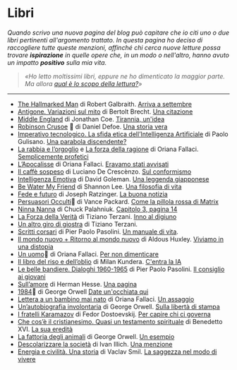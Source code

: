 # Libri
*Quando scrivo una nuova pagina del blog può capitare che io citi uno o due libri pertinenti all'argomento trattato. In questa pagina ho deciso di raccogliere tutte queste menzioni, affinché chi cerca nuove letture possa trovare **ispirazione** in quelle opere che, in un modo o nell'altro, hanno avuto un impatto **positivo** sulla mia vita.*

> *«Ho letto moltissimi libri, eppure ne ho dimenticato la maggior parte. Ma allora [qual è lo scopo della lettura?](/articles/2023-07-17-dovresti-leggere-i-libri.html)»*

---

- [The Hallmarked Man](https://amzn.to/4gNR5Nr) di Robert Galbraith. [Arriva a settembre](https://yuridiprodo.github.io/pages/social.html#20250110)
- [Antigone. Variazioni sul mito](https://amzn.to/4hdWtJG) di Bertolt Brecht. [Una citazione](/articles/2025-01-20-alcolock.html)
- [Middle England](https://amzn.to/4eG35zt) di Jonathan Coe. [Tirannia, un'idea](https://yuridiprodo.github.io/pages/social.html#20241017)
- [Robinson Crusoe](https://amzn.to/3SoePxo) 📌 di Daniel Defoe. [Una storia vera](/articles/2024-07-26-moyenne.html.html)
- [Imperativo tecnologico. La sfida etica dell’Intelligenza Artificiale](https://amzn.to/3R2KEei) di Paolo Gulisano. [Una parabola discendente?](/articles/2024-06-14-imperativo-tecnologico.html)
- [La rabbia e l’orgoglio](https://amzn.to/3wPDH9Q) e [La forza della ragione](https://amzn.to/4bxt3DP) di Oriana Fallaci. [Semplicemente profetici](/articles/2024-05-27-aveva-ragione-oriana.html)
- [L’Apocalisse](https://amzn.to/3Kk2PbQ) di Oriana Fallaci. [Eravamo stati avvisati](/articles/2023-10-31-il-prezzo-della-liberta.html)
- [Il caffè sospeso](https://amzn.to/3PoXD9r) di Luciano De Crescènzo. [Sul conformismo](https://yuridiprodo.github.io/pages/social.html#20240430)
- [Intelligenza Emotiva](https://amzn.to/491bABs) di David Goleman. [Una leggenda giapponese](https://yuridiprodo.github.io/pages/social.html#20240323)
- [Be Water My Friend](https://amzn.to/3uZyETj) di Shannon Lee. [Una filosofia di vita](/articles/2024-03-11-be-water-my-friend.html)
- [Fede e futuro](https://amzn.to/3HxRUK7) di Joseph Ratzinger. [La buona notizia](/articles/2024-02-01-profezia-ratzinger.html)
- [Persuasori Occulti](https://amzn.to/3GR9icB)📌 di Vance Packard. [Come la pillola rossa di Matrix](/articles/2023-12-28-persuasori-occulti.html)
- [Ninna Nanna](https://amzn.to/46jWVjl) di Chuck Palahniuk. [Capitolo 3, pagina 14](/articles/2023-11-24-peggio-che-essere-spiati.html)
- [La Forza della Verità](https://amzn.to/49jx7GS) di Tiziano Terzani. [Inno al digiuno](/articles/2023-11-20-il-digiuno-rende-liberi.html)
- [Un altro giro di giostra](https://amzn.to/3UwHnGd) di Tiziano Terzani.
- [Scritti corsari](https://amzn.to/49ja6nt) di Pier Paolo Pasolini. [Un manuale di vita](/articles/2023-11-06-ansia-societa-dei-consumi.html).
- [Il mondo nuovo + Ritorno al mondo nuovo](https://amzn.to/46SAJhM) di Aldous Huxley. [Viviamo in una distopia](/articles/2023-10-27-uniformi-e-incompatibili.html)
- [Un uomo](https://amzn.to/3S1CHaA)📌 di Oriana Fallaci. [Per non dimenticare](/articles/2023-10-17-sveglia-il-popolo-sei-tu.html)
- [Il libro del riso e dell’oblio](https://amzn.to/48Hrulp) di Milan Kundera. [C'entra la IA](/articles/2023-10-09-fallo-fare-alla-ai.html)
- [Le belle bandiere. Dialoghi 1960-1965](https://amzn.to/3PCXdMc) di Pier Paolo Pasolini. [Il consiglio ai giovani](/articles/2023-10-02-un-unico-dovere.html)
- [Sull’amore](https://amzn.to/46dsv2M) di Herman Hesse. [Una pagina](/articles/2023-09-21-sull-amore.html)
- [1984](https://amzn.to/3U26bo5)📌 di George Orwell [Date un'occhiata qui](/articles/2023-09-14-il-mondo-distopico-di-orwell.html)
- [Lettera a un bambino mai nato](https://amzn.to/455DL13) di Oriana Fallaci. [Un assaggio](/articles/2023-08-13-la-tirannia-che-instaurarono-nelle-caverne.html)
- [Un’autobiografia involontaria](https://amzn.to/3DpoLyB) di George Orwell. [Sulla libertà di stampa](/articles/2023-07-20-addio-liberta-di-parola.html)
- [I fratelli Karamazov](https://amzn.to/44QD4YG) di Fedor Dostoevskij. [Per capire chi ci governa](/articles/2023-07-19-la-liberta-fa-paura.html)
- [Che cos’è il cristianesimo. Quasi un testamento spirituale](https://amzn.to/3WlUIPm) di Benedetto XVI. [La sua eredità](/articles/2023-01-20-benedetto-xvi.html)
- [La fattoria degli animali](https://amzn.to/354Mwi6) di George Orwell. [Un esempio](/articles/2022-02-24-modifica-silenziosa-alla-costituzione.html)
- [Descolarizzare la società](https://amzn.to/46iWZRG) di Ivan Illich. [Una menzione](https://yuridiprodo.github.io/pages/social.html#20230621)
- [Energia e civilità. Una storia](https://amzn.to/2NlRVbB) di Vaclav Smil. [La saggezza nel modo di vivere](/articles/2021-03-16-energia-civilta-storia.html)